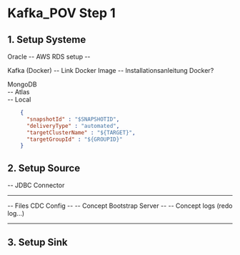 # Kafka_POV Step 1

## 1. Setup Systeme

Oracle
-- AWS RDS setup -- 


Kafka (Docker) 
-- Link Docker Image
-- Installationsanleitung Docker?

MongoDB <br/> 
-- Atlas <br/> 
-- Local 

```json
    {
      "snapshotId" : "$SNAPSHOTID",
      "deliveryType" : "automated",
      "targetClusterName" : "${TARGET}",
      "targetGroupId" : "${GROUPID}"
    }
```


## 2. Setup Source

-- JDBC Connector
-- -- 


-- Files CDC Config
-- -- Concept Bootstrap Server
-- -- Concept logs (redo log...)
-- -- 

## 3. Setup Sink

